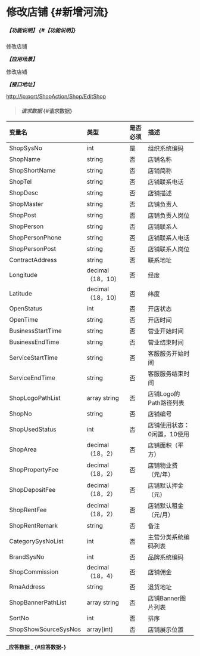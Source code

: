 # 修改店铺 {#新增河流}

##### _【功能说明】_ {#【功能说明】}

修改店铺

_**【应用场景】**_

修改店铺

_**【接口地址】**_

[http://ip:port/ShopAction/Shop/EditShop](http://ip:port/OrganizationAction/Customer/AddCustomer)

> #### _请求数据_ {#请求数据}

| 变量名 | 类型 | 是否必须 | 描述 |
| :--- | :--- | :--- | :--- |
| ShopSysNo | int | 是 | 组织系统编码 |
| ShopName | string | 否 | 店铺名称 |
| ShopShortName | string | 否 | 店铺简称 |
| ShopTel | string | 否 | 店铺联系电话 |
| ShopDesc | string | 否 | 店铺描述 |
| ShopMaster | string | 否 | 店铺负责人 |
| ShopPost | string | 否 | 店铺负责人岗位 |
| ShopPerson | string | 否 | 店铺联系人 |
| ShopPersonPhone | string | 否 | 店铺联系人电话 |
| ShopPersonPost | string | 否 | 店铺联系人岗位 |
| ContractAddress | string | 否 | 联系地址 |
| Longitude | decimal（18，10） | 否 | 经度 |
| Latitude | decimal（18，10） | 否 | 纬度 |
| OpenStatus | int | 否 | 开店状态 |
| OpenTime | string | 否 | 开店时间 |
| BusinessStartTime | string | 否 | 营业开始时间 |
| BusinessEndTime | string | 否 | 营业结束时间 |
| ServiceStartTime | string | 否 | 客服服务开始时间 |
| ServiceEndTime | string | 否 | 客服服务结束时间 |
| ShopLogoPathList | array string | 否 | 店铺Logo的Path路径列表 |
| ShopNo | string | 否 | 店铺编号 |
| ShopUsedStatus | int | 否 | 店铺使用状态：0闲置，10使用 |
| ShopArea | decimal（18，2） | 否 | 店铺面积（平方） |
| ShopPropertyFee | decimal（18，2） | 否 | 店铺物业费（元/年） |
| ShopDepositFee | decimal（18，2） | 否 | 店铺默认押金（元） |
| ShopRentFee | decimal（18，2） | 否 | 店铺默认租金（元/月） |
| ShopRentRemark | string | 否 | 备注 |
| CategorySysNoList | int | 否 | 主营分类系统编码列表 |
| BrandSysNo | int | 否 | 品牌系统编码 |
| ShopCommission | decimal（18，4） | 否 | 店铺佣金 |
| RmaAddress | string | 否 | 退货地址 |
| ShopBannerPathList | array string | 否 | 店铺Banner图片列表 |
| SortNo | int | 否 | 排序 |
| ShopShowSourceSysNos|array[int] | 否 | 店铺展示位置 |






#### _应答数据 _ {#应答数据-}



